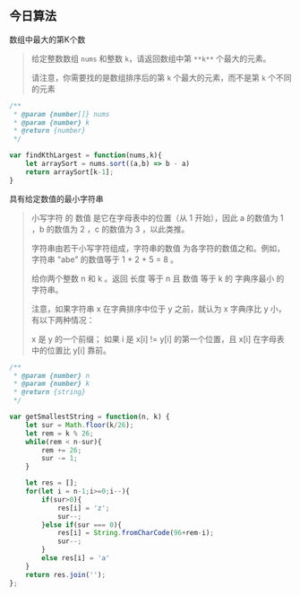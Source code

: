 ## 今日算法

数组中最大的第K个数

>给定整数数组 `nums` 和整数 `k`，请返回数组中第 `**k**` 个最大的元素。
>
>请注意，你需要找的是数组排序后的第 `k` 个最大的元素，而不是第 `k` 个不同的元素

```js
/**
 * @param {number[]} nums
 * @param {number} k
 * @return {number}
 */

var findKthLargest = function(nums,k){
    let arraySort = nums.sort((a,b) => b - a)
    return arraySort[k-1];
}
```

具有给定数值的最小字符串

>小写字符 的 数值 是它在字母表中的位置（从 1 开始），因此 a 的数值为 1 ，b 的数值为 2 ，c 的数值为 3 ，以此类推。
>
>字符串由若干小写字符组成，字符串的数值 为各字符的数值之和。例如，字符串 "abe" 的数值等于 1 + 2 + 5 = 8 。
>
>给你两个整数 n 和 k 。返回 长度 等于 n 且 数值 等于 k 的 字典序最小 的字符串。
>
>注意，如果字符串 x 在字典排序中位于 y 之前，就认为 x 字典序比 y 小，有以下两种情况：
>
>x 是 y 的一个前缀；
>如果 i 是 x[i] != y[i] 的第一个位置，且 x[i] 在字母表中的位置比 y[i] 靠前。

```js
/**
 * @param {number} n
 * @param {number} k
 * @return {string}
 */

var getSmallestString = function(n, k) {
    let sur = Math.floor(k/26);
    let rem = k % 26;
    while(rem < n-sur){
        rem += 26;
        sur -= 1;
    }

    let res = [];
    for(let i = n-1;i>=0;i--){
        if(sur>0){
            res[i] = 'z';
            sur--;
        }else if(sur === 0){
            res[i] = String.fromCharCode(96+rem-i);
            sur--;
        }
        else res[i] = 'a'
    }
    return res.join('');
};
```

